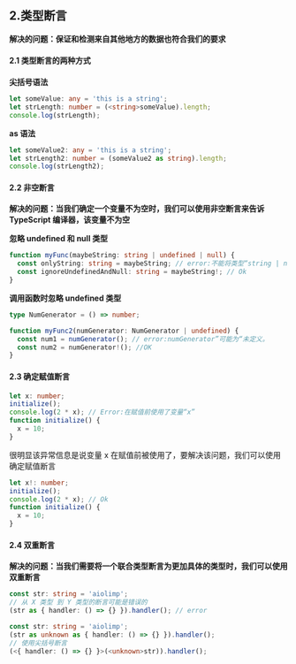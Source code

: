 ## 2.类型断言

**解决的问题：保证和检测来自其他地方的数据也符合我们的要求**

#### 2.1 类型断言的两种方式

**尖括号语法**

```ts
let someValue: any = 'this is a string';
let strLength: number = (<string>someValue).length;
console.log(strLength);
```

**as 语法**

```ts
let someValue2: any = 'this is a string';
let strLength2: number = (someValue2 as string).length;
console.log(strLength2);
```

#### 2.2 非空断言

**解决的问题：当我们确定一个变量不为空时，我们可以使用非空断言来告诉 TypeScript 编译器，该变量不为空**

**忽略 undefined 和 null 类型**

```ts
function myFunc(maybeString: string | undefined | null) {
  const onlyString: string = maybeString; // error:不能将类型“string | null | undefined”分配给类型“string”
  const ignoreUndefinedAndNull: string = maybeString!; // Ok
}
```

**调用函数时忽略 undefined 类型**

```ts
type NumGenerator = () => number;

function myFunc2(numGenerator: NumGenerator | undefined) {
  const num1 = numGenerator(); // error:numGenerator”可能为“未定义。
  const num2 = numGenerator!(); //OK
}
```

#### 2.3 确定赋值断言

```ts
let x: number;
initialize();
console.log(2 * x); // Error:在赋值前使用了变量“x”
function initialize() {
  x = 10;
}
```

很明显该异常信息是说变量 x 在赋值前被使用了，要解决该问题，我们可以使用确定赋值断言

```ts
let x!: number;
initialize();
console.log(2 * x); // Ok
function initialize() {
  x = 10;
}
```

#### 2.4 双重断言

**解决的问题：当我们需要将一个联合类型断言为更加具体的类型时，我们可以使用双重断言**

```ts
const str: string = 'aiolimp';
// 从 X 类型 到 Y 类型的断言可能是错误的
(str as { handler: () => {} }).handler(); // error
```

```ts
const str: string = 'aiolimp';
(str as unknown as { handler: () => {} }).handler();
// 使用尖括号断言
(<{ handler: () => {} }>(<unknown>str)).handler();
```
